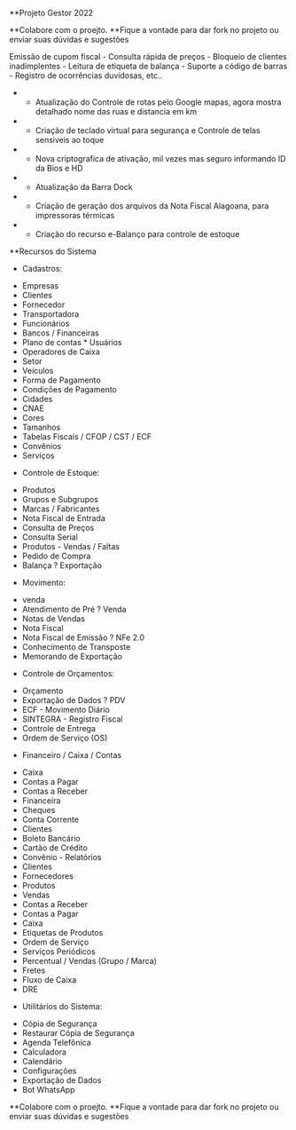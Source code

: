 
**Projeto Gestor 2022

**Colabore com o proejto. 
**Fique a vontade para dar fork no projeto ou enviar suas dúvidas e sugestões

Emissão de cupom fiscal - Consulta rápida de preços - Bloqueio de clientes inadimplentes - Leitura de etiqueta de balança - Suporte a código de barras - Registro de ocorrências duvidosas, etc..


*  - Atualização do Controle de rotas pelo Google mapas, agora mostra detalhado nome das ruas e distancia em km 
*  - Criação de teclado virtual para segurança e Controle de telas sensiveis ao toque 
*  - Nova criptografica de ativação, mil vezes mas seguro informando ID da Bios e HD 
*  - Atualização da Barra Dock 
*  - Criação de geração dos arquivos da Nota Fiscal Alagoana, para impressoras térmicas 
*  - Criação do recurso e-Balanço para controle de estoque
 
 **Recursos do Sistema
 
 - Cadastros:
  
 * Empresas 
 * Clientes 
 * Fornecedor 
 * Transportadora 
 * Funcionários 
 * Bancos / Financeiras 
 * Plano de contas * Usuários 
 * Operadores de Caixa 
 * Setor 
 * Veículos 
 * Forma de Pagamento 
 * Condições de Pagamento 
 * Cidades 
 * CNAE 
 * Cores 
 * Tamanhos 
 * Tabelas Fiscais / CFOP / CST / ECF 
 * Convênios 
 * Serviços 
 
 - Controle de Estoque:
  
 * Produtos 
 * Grupos e Subgrupos 
 * Marcas / Fabricantes 
 * Nota Fiscal de Entrada 
 * Consulta de Preços 
 * Consulta Serial 
 * Produtos - Vendas / Faltas 
 * Pedido de Compra 
 * Balança ? Exportação 
 
 - Movimento:
 
 * venda 
 * Atendimento de Pré ? Venda 
 * Notas de Vendas 
 * Nota Fiscal 
 * Nota Fiscal de Emissão ? NFe 2.0 
 * Conhecimento de Transposte 
 * Memorando de Exportação 
 
 - Controle de Orçamentos: 
 
 * Orçamento 
 * Exportação de Dados ? PDV 
 * ECF - Movimento Diário 
 * SINTEGRA - Registro Fiscal 
 * Controle de Entrega 
 * Ordem de Serviço (OS) 
 
 - Financeiro / Caixa / Contas 
 
 * Caixa 
 * Contas a Pagar 
 * Contas a Receber 
 * Financeira 
 * Cheques 
 * Conta Corrente 
 * Clientes 
 * Boleto Bancário 
 * Cartão de Crédito 
 * Convênio - Relatórios 
 * Clientes 
 * Fornecedores 
 * Produtos 
 * Vendas 
 * Contas a Receber 
 * Contas a Pagar 
 * Caixa 
 * Etiquetas de Produtos 
 * Ordem de Serviço 
 * Serviços Periódicos 
 * Percentual / Vendas (Grupo / Marca) 
 * Fretes 
 * Fluxo de Caixa 
 * DRE 
  
 - Utilitários do Sistema:
 
 * Cópia de Segurança 
 * Restaurar Cópia de Segurança 
 * Agenda Telefônica 
 * Calculadora 
 * Calendário 
 * Configurações 
 * Exportação de Dados 
 * Bot WhatsApp

**Colabore com o proejto. 
**Fique a vontade para dar fork no projeto ou enviar suas dúvidas e sugestões
